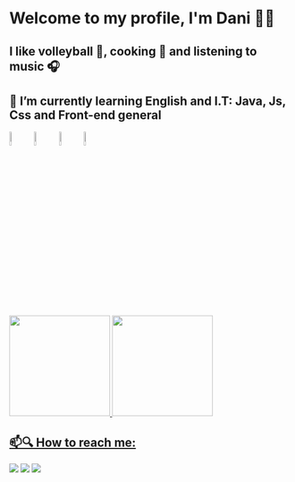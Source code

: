   <h1> Welcome to my profile, I'm Dani 🏳️‍🌈 </h1>

  <div>
         <h2>  I like volleyball 🏐, cooking 🍳 and listening to music 🎧</h2>
         <h2>
                📖 I’m currently learning English and I.T: Java, Js, Css and Front-end general  
         </h2>
  </div>  
  <div>
          <span>
            <img width= 8% src="https://cdn.jsdelivr.net/gh/devicons/devicon@latest/icons/java/java-original.svg" />
          </span>
          <span>
            <img width= 8% src="https://cdn.jsdelivr.net/gh/devicons/devicon@latest/icons/javascript/javascript-original.svg" />
          </span>
          <span>
            <img width= 8% src="https://cdn.jsdelivr.net/gh/devicons/devicon@latest/icons/html5/html5-original.svg" />
          </span>
          <span>
            <img width= 8% src="https://cdn.jsdelivr.net/gh/devicons/devicon@latest/icons/css3/css3-original.svg" />
          </span>
    </div>
<br
  <div>
<a href="https://github.com/DaniMazza">
<img height= "180em" src="https://github-readme-stats.vercel.app/api?username=DaniMazza&show_icons=true&theme=dark&include_all_commits=true%count_private=true"/>
<img height= "180em" src="https://github-readme-stats.vercel.app/api/top-langs/?username=DaniMazza&layout=compact&langs_count=16&theme=dark"/>
</div>
     <div>
        <h2>📫🔍 How to reach me:</h2>
        <a href="https://www.instagram.com/d_mazzarolo/" target="_blank"><img src="https://img.shields.io/badge/-Instagram-%23E4405F?style=for-the-badge&logo=instagram&logoColor=white" target="_blank"></a>
        <a href = "https://mail.google.com/mail/u/0/#inbox?compose=CllgCJqVxDgdQbfHvpxbSWktQpxSVPtXfqCrzkxlmKwmhWZwRxFfFlsRHgSDWBqhRDVDVFgNhcL"><img src="https://img.shields.io/badge/-Gmail-%23333?style=for-the-badge&logo=gmail&logoColor=white" target="_blank"></a>
        <a href="https://www.linkedin.com/in/daniel-mazzarolo-5ab043262/" target="_blank"><img src="https://img.shields.io/badge/-LinkedIn-%230077B5?style=for-the-badge&logo=linkedin&logoColor=white" target="_blank"></a> 
     </div>
    
